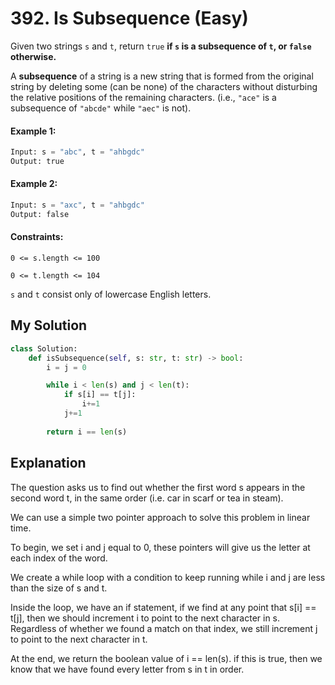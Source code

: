 # 392. Is Subsequence (Easy)

Given two strings `s` and `t`, return `true` **if `s` is a **subsequence** of `t`, or `false` otherwise.**

A **subsequence** of a string is a new string that is formed from the original string by deleting some (can be none) of the characters without disturbing the relative positions of the remaining characters. (i.e., `"ace"` is a subsequence of `"abcde"` while `"aec"` is not).

#### Example 1:

```python
Input: s = "abc", t = "ahbgdc"
Output: true
```

#### Example 2:

```python
Input: s = "axc", t = "ahbgdc"
Output: false
```

#### Constraints:

`0 <= s.length <= 100`

`0 <= t.length <= 104`

`s` and `t` consist only of lowercase English letters.


## My Solution

```python
class Solution:
    def isSubsequence(self, s: str, t: str) -> bool:
        i = j = 0

        while i < len(s) and j < len(t):
            if s[i] == t[j]:
                i+=1
            j+=1
        
        return i == len(s)
```

## Explanation

The question asks us to find out whether the first word s appears in the second word t, in the same order (i.e. car in scarf or tea in steam).

We can use a simple two pointer approach to solve this problem in linear time.

To begin, we set i and j equal to 0, these pointers will give us the letter at each index of the word.

We create a while loop with a condition to keep running while i and j are less than the size of s and t.

Inside the loop, we have an if statement, if we find at any point that s[i] == t[j], then we should increment i to point to the next character in s. Regardless of whether we found a match on that index, we still increment j to point to the next character in t.

At the end, we return the boolean value of i == len(s). if this is true, then we know that we have found every letter from s in t in order.